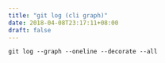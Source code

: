 ```yaml
---
title: "git log (cli graph)"
date: 2018-04-08T23:17:11+08:00
draft: false
---
```


```
git log --graph --oneline --decorate --all
```

